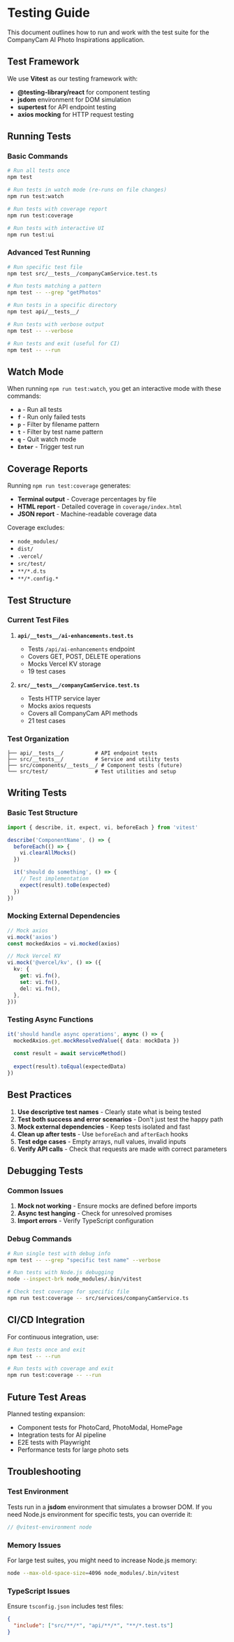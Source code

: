 # Testing Guide

This document outlines how to run and work with the test suite for the CompanyCam AI Photo Inspirations application.

## Test Framework

We use **Vitest** as our testing framework with:
- **@testing-library/react** for component testing
- **jsdom** environment for DOM simulation
- **supertest** for API endpoint testing
- **axios mocking** for HTTP request testing

## Running Tests

### Basic Commands

```bash
# Run all tests once
npm test

# Run tests in watch mode (re-runs on file changes)
npm run test:watch

# Run tests with coverage report
npm run test:coverage

# Run tests with interactive UI
npm run test:ui
```

### Advanced Test Running

```bash
# Run specific test file
npm test src/__tests__/companyCamService.test.ts

# Run tests matching a pattern
npm test -- --grep "getPhotos"

# Run tests in a specific directory
npm test api/__tests__/

# Run tests with verbose output
npm test -- --verbose

# Run tests and exit (useful for CI)
npm test -- --run
```

## Watch Mode

When running `npm run test:watch`, you get an interactive mode with these commands:

- **`a`** - Run all tests
- **`f`** - Run only failed tests
- **`p`** - Filter by filename pattern
- **`t`** - Filter by test name pattern
- **`q`** - Quit watch mode
- **`Enter`** - Trigger test run

## Coverage Reports

Running `npm run test:coverage` generates:

- **Terminal output** - Coverage percentages by file
- **HTML report** - Detailed coverage in `coverage/index.html`
- **JSON report** - Machine-readable coverage data

Coverage excludes:
- `node_modules/`
- `dist/`
- `.vercel/`
- `src/test/`
- `**/*.d.ts`
- `**/*.config.*`

## Test Structure

### Current Test Files

1. **`api/__tests__/ai-enhancements.test.ts`**
   - Tests `/api/ai-enhancements` endpoint
   - Covers GET, POST, DELETE operations
   - Mocks Vercel KV storage
   - 19 test cases

2. **`src/__tests__/companyCamService.test.ts`**
   - Tests HTTP service layer
   - Mocks axios requests
   - Covers all CompanyCam API methods
   - 21 test cases

### Test Organization

```
├── api/__tests__/          # API endpoint tests
├── src/__tests__/          # Service and utility tests
├── src/components/__tests__/ # Component tests (future)
└── src/test/               # Test utilities and setup
```

## Writing Tests

### Basic Test Structure

```typescript
import { describe, it, expect, vi, beforeEach } from 'vitest'

describe('ComponentName', () => {
  beforeEach(() => {
    vi.clearAllMocks()
  })

  it('should do something', () => {
    // Test implementation
    expect(result).toBe(expected)
  })
})
```

### Mocking External Dependencies

```typescript
// Mock axios
vi.mock('axios')
const mockedAxios = vi.mocked(axios)

// Mock Vercel KV
vi.mock('@vercel/kv', () => ({
  kv: {
    get: vi.fn(),
    set: vi.fn(),
    del: vi.fn(),
  },
}))
```

### Testing Async Functions

```typescript
it('should handle async operations', async () => {
  mockedAxios.get.mockResolvedValue({ data: mockData })
  
  const result = await serviceMethod()
  
  expect(result).toEqual(expectedData)
})
```

## Best Practices

1. **Use descriptive test names** - Clearly state what is being tested
2. **Test both success and error scenarios** - Don't just test the happy path
3. **Mock external dependencies** - Keep tests isolated and fast
4. **Clean up after tests** - Use `beforeEach` and `afterEach` hooks
5. **Test edge cases** - Empty arrays, null values, invalid inputs
6. **Verify API calls** - Check that requests are made with correct parameters

## Debugging Tests

### Common Issues

1. **Mock not working** - Ensure mocks are defined before imports
2. **Async test hanging** - Check for unresolved promises
3. **Import errors** - Verify TypeScript configuration

### Debug Commands

```bash
# Run single test with debug info
npm test -- --grep "specific test name" --verbose

# Run tests with Node.js debugging
node --inspect-brk node_modules/.bin/vitest

# Check test coverage for specific file
npm run test:coverage -- src/services/companyCamService.ts
```

## CI/CD Integration

For continuous integration, use:

```bash
# Run tests once and exit
npm test -- --run

# Run tests with coverage and exit
npm run test:coverage -- --run
```

## Future Test Areas

Planned testing expansion:
- Component tests for PhotoCard, PhotoModal, HomePage
- Integration tests for AI pipeline
- E2E tests with Playwright
- Performance tests for large photo sets

## Troubleshooting

### Test Environment

Tests run in a **jsdom** environment that simulates a browser DOM. If you need Node.js environment for specific tests, you can override it:

```typescript
// @vitest-environment node
```

### Memory Issues

For large test suites, you might need to increase Node.js memory:

```bash
node --max-old-space-size=4096 node_modules/.bin/vitest
```

### TypeScript Issues

Ensure `tsconfig.json` includes test files:

```json
{
  "include": ["src/**/*", "api/**/*", "**/*.test.ts"]
}
```